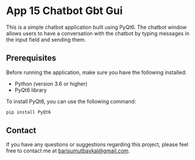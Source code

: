# App 15 Chatbot Gbt Gui
This is a simple chatbot application built using PyQt6. The chatbot window allows users to have a conversation with the chatbot by typing messages in the input field and sending them.

## Prerequisites
Before running the application, make sure you have the following installed:

- Python (version 3.6 or higher)
- PyQt6 library
  
To install PyQt6, you can use the following command:

```bash
pip install PyQt6
```

## Contact
If you have any questions or suggestions regarding this project, please feel free to contact me at barisumutbaykal@gmail.com.
